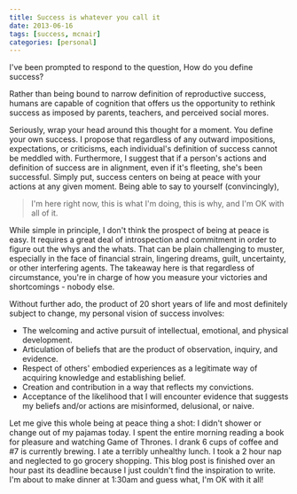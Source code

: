 ```yaml
---
title: Success is whatever you call it
date: 2013-06-16
tags: [success, mcnair]
categories: [personal]
---
```


I've been prompted to respond to the question, How do you define success?

Rather than being bound to narrow definition of reproductive success, humans are
capable of cognition that offers us the opportunity to rethink success as
imposed by parents, teachers, and perceived social mores.

Seriously, wrap your head around this thought for a moment. You define your own
success. I propose that regardless of any outward impositions, expectations, or
criticisms, each individual's definition of success cannot be meddled with.
Furthermore, I suggest that if a person's actions and definition of success are
in alignment, even if it's fleeting, she's been successful. Simply put, success
centers on being at peace with your actions at any given moment. Being able to
say to yourself (convincingly),

> I'm here right now, this is what I'm doing, this is why, and I'm OK with all
of it.

While simple in principle, I don't think the prospect of being at peace is easy.
It requires a great deal of introspection and commitment in order to figure out
the whys and the whats. That can be plain challenging to muster, especially in
the face of financial strain, lingering dreams, guilt, uncertainty, or other
interfering agents. The takeaway here is that regardless of circumstance, you're
in charge of how you measure your victories and shortcomings - nobody else.

Without further ado, the product of 20 short years of life and most definitely
subject to change, my personal vision of success involves:

* The welcoming and active pursuit of intellectual, emotional, and physical
  development.
* Articulation of beliefs that are the product of observation, inquiry, and
  evidence.
* Respect of others' embodied experiences as a legitimate way of acquiring
  knowledge and establishing belief.
* Creation and contribution in a way that reflects my convictions.
* Acceptance of the likelihood that I will encounter evidence that suggests my
  beliefs and/or actions are misinformed, delusional, or naive.

Let me give this whole being at peace thing a shot: I didn't shower or change
out of my pajamas today. I spent the entire morning reading a book for pleasure
and watching Game of Thrones. I drank 6 cups of coffee and #7 is currently
brewing. I ate a terribly unhealthy lunch. I took a 2 hour nap and neglected to
go grocery shopping. This blog post is finished over an hour past its deadline
because I just couldn't find the inspiration to write. I'm about to make dinner
at 1:30am and guess what, I'm OK with it all!
